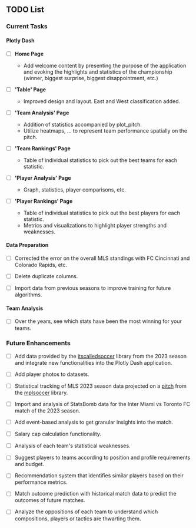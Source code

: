 ## TODO List

### Current Tasks

#### Plotly Dash

- [ ] **Home Page**
  - Add welcome content by presenting the purpose of the application and evoking the highlights and statistics of the championship (winner, biggest surprise, biggest disappointment, etc.)

- [ ] **'Table' Page**
  - Improved design and layout. East and West classification added.

- [ ] **'Team Analysis' Page**
  - Addition of statistics accompanied by plot_pitch.
  - Utilize heatmaps, ... to represent team performance spatially on the pitch.

- [ ] **'Team Rankings' Page**
  - Table of individual statistics to pick out the best teams for each statistic.

- [ ] **'Player Analysis' Page**
  - Graph, statistics, player comparisons, etc.

- [ ] **'Player Rankings' Page**
  - Table of individual statistics to pick out the best players for each statistic.
  - Metrics and visualizations to highlight player strengths and weaknesses.

#### Data Preparation

- [ ] Corrected the error on the overall MLS standings with FC Cincinnati and Colorado Rapids, etc.

- [ ] Delete duplicate columns.

- [ ] Import data from previous seasons to improve training for future algorithms.

#### Team Analysis

- [ ] Over the years, see which stats have been the most winning for your teams.

### Future Enhancements

- [ ] Add data provided by the [itscalledsoccer](https://american-soccer-analysis.github.io/itscalledsoccer/) library from the 2023 season and integrate new functionalities into the Plotly Dash application.

- [ ] Add player photos to datasets.

- [ ] Statistical tracking of MLS 2023 season data projected on a [pitch](https://mplsoccer.readthedocs.io/en/latest/gallery/pitch_setup/plot_pitches.html) from the [mplsoccer](https://mplsoccer.readthedocs.io/en/latest/) library.

- [ ] Import and analysis of StatsBomb data for the Inter Miami vs Toronto FC match of the 2023 season.

- [ ] Add event-based analysis to get granular insights into the match.

- [ ] Salary cap calculation functionality.

- [ ] Analysis of each team's statistical weaknesses.

- [ ] Suggest players to teams according to position and profile requirements and budget.

- [ ] Recommendation system that identifies similar players based on their performance metrics.

- [ ] Match outcome prediction with historical match data to predict the outcomes of future matches.

- [ ] Analyze the oppositions of each team to understand which compositions, players or tactics are thwarting them.
